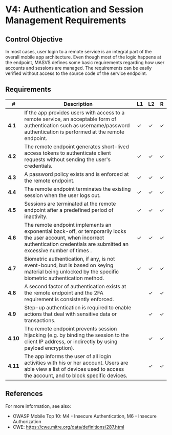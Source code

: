 # V4: Authentication and Session Management Requirements

## Control Objective

In most cases, user login to a remote service is an integral part of the overall mobile app architecture. Even though most of the logic happens at the endpoint, MASVS defines some basic requirements regarding how user accounts and sessions are managed. The requirements can be easily verified without access to the source code of the service endpoint.

## Requirements

| # | Description | L1 | L2 | R |
| --- | --- | --- | --- | --- |
| **4.1** | If the app provides users with access to a remote service, an acceptable form of authentication such as username/password authentication is performed at the remote endpoint. | ✓ | ✓ | ✓ |
| **4.2** | The remote endpoint generates short-lived access tokens to authenticate client requests without sending the user's credentials.  | ✓ | ✓ | ✓ |
| **4.3** | A password policy exists and is enforced at the remote endpoint. | ✓ | ✓ | ✓ |
| **4.4** | The remote endpoint terminates the existing session when the user logs out. | ✓ | ✓ | ✓ |
| **4.5** | Sessions are terminated at the remote endpoint after a predefined period of inactivity. | ✓ | ✓ | ✓ |
| **4.6** | The remote endpoint implements an exponential back-off, or temporarily locks the user account, when incorrect authentication credentials are submitted an excessive number of times . | ✓ | ✓ | ✓ |
| **4.7** | Biometric authentication, if any, is not event-bound, but is based on keying material being unlocked by the specific biometric authentication method. | ✓  | ✓ | ✓ |
| **4.8** | A second factor of authentication exists at the remote endpoint and the 2FA requirement is consistently enforced.  |   | ✓ | ✓ |
| **4.9** | Step-up authentication is required to enable actions that deal with sensitive data or transactions.  |   | ✓ | ✓ |
| **4.10** | The remote endpoint prevents session hijacking (e.g. by binding the session to the client IP address, or indirectly by using payload encryption).  |   | ✓ | ✓ |
| **4.11** |  The app informs the user of all login activities with his or her account. Users are able view a list of devices used to access the account, and to block specific devices. |  | ✓ | ✓ |

## References

For more information, see also:

- OWASP Mobile Top 10: M4 - Insecure Authentication, M6 - Insecure Authorization
- CWE:  https://cwe.mitre.org/data/definitions/287.html
